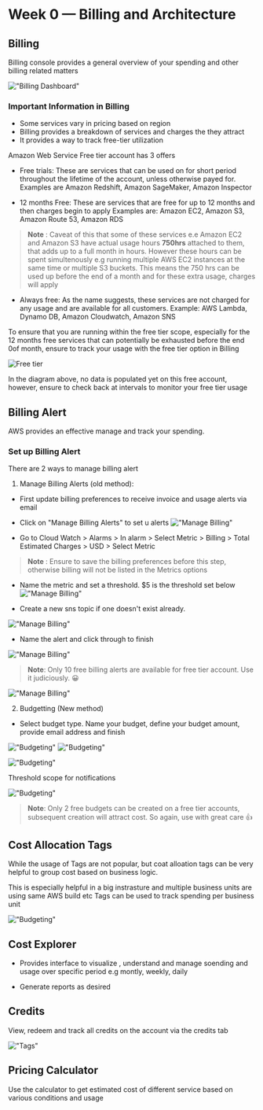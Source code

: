 # Week 0 — Billing and Architecture

## Billing
Billing console provides a general overview of your spending and other billing related matters

!["Billing Dashboard"](0-asset/2.Billingboard.PNG)

### Important Information in Billing

- Some services vary in pricing based on region
- Billing provides a breakdown of services and charges the they attract
- It provides a way to track free-tier utilization

Amazon Web Service Free tier account has 3 offers
* Free trials: These are services that can be used on for short period throughout the lifetime of the account, unless otherwise payed for. Examples are Amazon Redshift, Amazon SageMaker, Amazon Inspector

* 12 months Free: These are services that are free for up to 12 months and then charges begin to apply
Examples are: Amazon EC2, Amazon S3, Amazon Route 53, Amazon RDS
> **Note** : Caveat of this that some of these services e.e Amazon EC2 and Amazon S3 have actual usage hours **750hrs** attached to them, that adds up to a full month in hours.
However these hours can be spent simultenously e.g running multiple AWS EC2 instances at the same time or multiple S3 buckets.
This means the 750 hrs can be used up before the end of a month and for these extra usage, charges will apply

* Always free: As the name suggests, these services are not charged for any usage and are available for all customers. Example: AWS Lambda, Dynamo DB, Amazon Cloudwatch, Amazon SNS

To ensure that you are running within the free tier scope, especially  for the 12 months free services that can potentially be exhausted before the end 0of month, ensure to track your usage with the free tier option in Billing

![Free tier](0-asset/1.Freetier.PNG)

In the diagram above, no data is populated yet on this free account, however, ensure to check back at intervals to monitor your free tier usage


## Billing Alert

AWS provides an effective manage and track your spending. 

### Set up Billing Alert

There are 2 ways to manage billing alert

1. Manage Billing Alerts (old method):

- First update billing preferences to receive invoice and usage alerts via email

- Click on "Manage Billing Alerts" to set u alerts
!["Manage Billing"](0-asset/3.ManageBilling.PNG)

- Go to Cloud Watch > Alarms > In alarm > Select Metric > Billing > Total Estimated Charges > USD > Select Metric

> **Note** : Ensure to save the billing preferences before this step, otherwise billing will not be listed in the Metrics options

- Name the metric and set a threshold. $5 is the threshold set below 
!["Manage Billing"](0-asset/4.ManageAlert1.PNG)

- Create a new sns topic if one doesn't exist already.

!["Manage Billing"](0-asset/4.ManageAlert2.PNG)

- Name the alert and click through to finish

!["Manage Billing"](0-asset/4.ManageAlert3.PNG)

> **Note**: Only 10 free billing alerts are available for free tier account. Use it judiciously. :grinning:

!["Manage Billing"](0-asset/4.ManageAlert3.PNG)

2. Budgetting (New method)

- Select budget type. Name your budget, define your budget amount, provide email address and finish

!["Budgeting"](0-asset/5.Budgeting.PNG)
!["Budgeting"](0-asset/5.Budgeting2.PNG)

!["Budgeting"](0-asset/5.Budgeting3.PNG)

Threshold scope for notifications

!["Budgeting"](0-asset/5.Budgeting4.PNG)

> **Note**: Only 2 free budgets can be created on a free tier accounts, subsequent creation will attract cost. So again, use with great care :+1:

## Cost Allocation Tags

While the usage of Tags are not popular, but coat alloation tags can be very helpful to group cost based on business logic. 

This is especially helpful in a big instrasture and multiple business units are using same AWS build etc Tags can be used to track spending per business unit

!["Budgeting"](0-asset/6.Tags.PNG)

## Cost Explorer

- Provides interface to visualize , understand and manage soending and usage over specific period e.g montly, weekly, daily 

- Generate reports as desired

## Credits

View, redeem and track all credits on the account via the credits tab

!["Tags"](0-asset/7.Tags.PNG)

## Pricing Calculator

Use the calculator to get estimated cost of different service based on various conditions and usage










